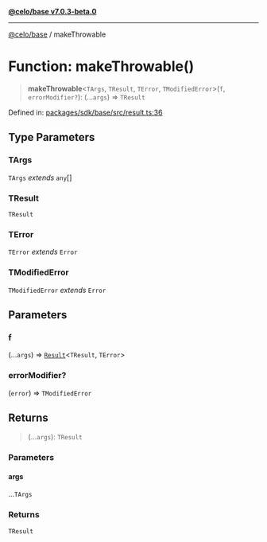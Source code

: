 [**@celo/base v7.0.3-beta.0**](../README.md)

***

[@celo/base](../README.md) / makeThrowable

# Function: makeThrowable()

> **makeThrowable**\<`TArgs`, `TResult`, `TError`, `TModifiedError`\>(`f`, `errorModifier?`): (...`args`) => `TResult`

Defined in: [packages/sdk/base/src/result.ts:36](https://github.com/celo-org/developer-tooling/blob/master/packages/sdk/base/src/result.ts#L36)

## Type Parameters

### TArgs

`TArgs` *extends* `any`[]

### TResult

`TResult`

### TError

`TError` *extends* `Error`

### TModifiedError

`TModifiedError` *extends* `Error`

## Parameters

### f

(...`args`) => [`Result`](../type-aliases/Result.md)\<`TResult`, `TError`\>

### errorModifier?

(`error`) => `TModifiedError`

## Returns

> (...`args`): `TResult`

### Parameters

#### args

...`TArgs`

### Returns

`TResult`
